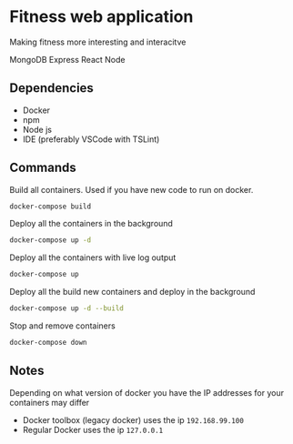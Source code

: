 # Fitness web application

Making fitness more interesting and interacitve

MongoDB Express React Node

## Dependencies

- Docker
- npm
- Node js
- IDE (preferably VSCode with TSLint)

## Commands

Build all containers. Used if you have new code to run on docker.

```bash
docker-compose build
```

Deploy all the containers in the background

```bash
docker-compose up -d
```

Deploy all the containers with live log output

```bash
docker-compose up
```

Deploy all the build new containers and deploy in the background

```bash
docker-compose up -d --build
```

Stop and remove containers

```bash
docker-compose down
```

## Notes

Depending on what version of docker you have the IP addresses for your containers may differ

- Docker toolbox (legacy docker) uses the ip `192.168.99.100`
- Regular Docker uses the ip `127.0.0.1`
